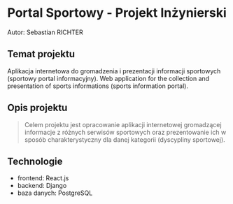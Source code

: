 # Portal Sportowy - Projekt Inżynierski
Autor: Sebastian RICHTER
## Temat projektu
Aplikacja internetowa do gromadzenia i prezentacji informacji sportowych (sportowy portal informacyjny).
Web application for the collection and presentation of sports informations (sports information portal).
## Opis projektu
> Celem projektu jest opracowanie aplikacji internetowej gromadzącej informacje z różnych serwisów sportowych oraz prezentowanie ich w sposób charakterystyczny dla danej 
kategorii (dyscypliny sportowej).
## Technologie
- frontend: React.js
- backend: Django
- baza danych: PostgreSQL


